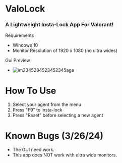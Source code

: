 # ValoLock
### A Lightweight Insta-Lock App For Valorant!

Requirements
- Windows 10 
- Monitor Resolution of 1920 x 1080 (no ultra wides)

Gui Preview

- ![im2345234523452345age](https://github.com/Lem0nWare/ValoLock/assets/121567894/3d71e16d-e7d3-4486-bd48-ab3d5212e410)

# How To Use


1. Select your agent from the menu
2. Press "F9" to insta-lock
3. Press "Reset" before selecting a new agent

# Known Bugs (3/26/24)

- The GUI need work.
- This app does NOT work with ultra wide monitors.
